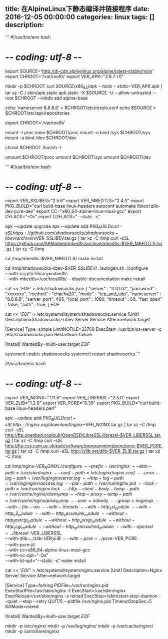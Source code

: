 title: 在AlpineLinux下静态编译并链接程序
date: 2016-12-05 00:00:00
categories: linux
tags: []
description:
---
'''
#!/usr/bin/env bash
# -*- coding: utf-8 -*-

export SOURCE='http://dl-cdn.alpinelinux.org/alpine/latest-stable/main'
export CHROOT='/var/rootfs'
export VER_APK="2.6.7-r0"

mkdir -p $CHROOT
curl $SOURCE/x86_64/apk-tools-static-$VER_APK.apk | tar xz -C / sbin/apk.static
apk.static -X $SOURCE -U --allow-untrusted --root $CHROOT --initdb add alpine-base

echo 'nameserver 8.8.8.8' > $CHROOT/etc/resolv.conf
echo $SOURCE > $CHROOT/etc/apk/repositories

export CHROOT='/var/rootfs'

mount -t proc none $CHROOT/proc
mount -o bind /sys $CHROOT/sys
mount -o bind /dev $CHROOT/dev

chroot $CHROOT /bin/sh -l


umount $CHROOT/proc
umount $CHROOT/sys
umount $CHROOT/dev

'''
#!/usr/bin/env bash
# -*- coding: utf-8 -*-

export VER_SSLIBEV="2.5.6"
export VER_MBEDTLS="2.4.0"
export PKG_BUILD="curl build-base linux-headers autoconf automake libtool zlib-dev pcre-dev"
export CC="x86_64-alpine-linux-musl-gcc"
export CFLAGS="-Os"
export LDFLAGS="--static -s"

apk --update upgrade
apk --update add $PKG_BUILD
curl -sSL https://github.com/shadowsocks/shadowsocks-libev/archive/v$VER_SSLIBEV.tar.gz | tar xz -C /tmp
curl -sSL https://github.com/ARMmbed/mbedtls/archive/mbedtls-$VER_MBEDTLS.tar.gz | tar xz -C /tmp

cd /tmp/mbedtls-$VER_MBEDTLS/
make install

cd /tmp/shadowsocks-libev-$VER_SSLIBEV/
    ./autogen.sh
    ./configure \
        --with-crypto-library=mbedtls \
        --with-mbedtls=/usr/local/lib/
        --disable-documentation
make install

cat << '_EOF_' > /etc/shadowsocks.json
{
    "server"     : "0.0.0.0",
    "password"   : "xxxxxxx",
    "method"     : "chacha20",
    "mode"       : "tcp_and_udp",
    "nameserver" : "8.8.8.8",
    "server_port": 465,
    "local_port" : 1080,
    "timeout"    : 60,
    "fast_open"  : false,
    "auth"       : true,
}
_EOF_

cat << '_EOF_' > /etc/systemd/system/shadowsocks.service
[Unit]
Description=Shadowsocks-Libev Server Service
After=network.target

[Service]
Type=simple
LimitNOFILE=32768
ExecStart=/usr/bin/ss-server -c /etc/shadowsocks.json
Restart=on-failure

[Install]
WantedBy=multi-user.target
_EOF_

systemctl enable shadowsocks
systemctl restart shadowsocks
'''

#!/usr/bin/env bash
# -*- coding: utf-8 -*-

export VER_NGINX="1.11.6"
export VER_LIBERSSL="2.5.0"
export VER_ZLIB="1.2.8"
export VER_PCRE="8.39"
export PKG_BUILD="curl build-base linux-headers perl"

apk --update add $PKG_BUILD
curl -sSL http://nginx.org/download/nginx-$VER_NGINX.tar.gz | tar xz -C /tmp
curl -sSL http://ftp.openbsd.org/pub/OpenBSD/LibreSSL/libressl-$VER_LIBERSSL.tar.gz | tar xz -C /tmp
curl -sSL http://ftp.csx.cam.ac.uk/pub/software/programming/pcre/pcre-$VER_PCRE.tar.gz | tar xz -C /tmp
curl -sSL http://zlib.net/zlib-$VER_ZLIB.tar.gz | tar xz -C /tmp

cd /tmp/nginx-$VER_NGINX/
    ./configure \
        --prefix=/etc/nginx \
        --sbin-path=/usr/sbin/nginx \
        --conf-path=/etc/nginx/nginx.conf \
        --error-log-path=/var/log/nginx/error.log \
        --http-log-path=/var/log/nginx/access.log \
        --pid-path=/var/run/nginx.pid \
        --lock-path=/var/run/nginx.lock \
        --http-client-body-temp-path=/var/cache/nginx/client_temp \
        --http-proxy-temp-path=/var/cache/nginx/proxy_temp \
        --user=nobody \
        --group=nogroup \
        --with-file-aio \
        --with-threads \
        --with-http_ssl_module \
        --with-http_v2_module \
        --with-http_secure_link_module \
        --without-http_fastcgi_module \
        --without-http_uwsgi_module \
        --without-http_scgi_module \
        --without-http_memcached_module \
        --with-openssl=../libressl-$VER_LIBERSSL \
        --with-zlib=../zlib-$VER_ZLIB \
        --with-pcre=../pcre-$VER_PCRE \
        --with-pcre-jit \
        --with-cc=x86_64-alpine-linux-musl-gcc \
        --with-cc-opt="-Os" \
        --with-ld-opt="--static -s"
    make install

cat << '_EOF_' > /etc/systemd/system/nginx.service
[Unit]
Description=Nginx Server Service
After=network.target

[Service]
Type=forking
PIDFile=/var/run/nginx.pid
ExecStartPre=/usr/sbin/nginx -t
ExecStart=/usr/sbin/nginx
ExecReload=/usr/sbin/nginx -s reload
ExecStop=/sbin/start-stop-daemon --quiet --stop --retry QUIT/5 --pidfile /run/nginx.pid
TimeoutStopSec=5
KillMode=mixed

[Install]
WantedBy=multi-user.target
_EOF_

mkdir -p /etc/nginx/
mkdir -p /var/log/nginx/
mkdir -p /var/cache/nginx/
mkdir -p /usr/share/nginx/
